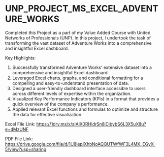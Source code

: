 # UNP_PROJECT_MS_EXCEL_ADVENTURE_WORKS

Completed this Project as a part of my Value Added Course with United Networks of Professionals (UNP).
In this project, I undertook the task of transforming the vast dataset of Adventure Works into a comprehensive and insightful Excel dashboard.

Key Highlights:

1) Successfully transformed Adventure Works' extensive dataset into a comprehensive and insightful Excel dashboard.
2) Leveraged Excel charts, graphs, and conditional formatting for a compelling and easy-to-understand presentation of data.
3) Designed a user-friendly dashboard interface accessible to users across different levels of expertise within the organization.
4) Visualized Key Performance Indicators (KPIs) in a format that provides a quick overview of the company's performance.
5) Applied relevant Excel functions and formulas to optimize and structure the data for effective visualization.

Excel File Link: https://1drv.ms/x/s!AlX0RHIdrSn8jDibybS6L3X5uX8u?e=dMzUNF

PDF File Link: https://drive.google.com/file/d/1U8iepIXhbNoAQQUTWfWF3L4MX_EGyX-5/view?usp=sharing
